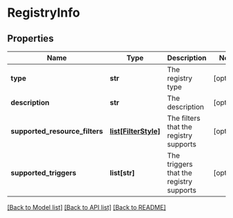 # RegistryInfo

## Properties
Name | Type | Description | Notes
------------ | ------------- | ------------- | -------------
**type** | **str** | The registry type | [optional] 
**description** | **str** | The description | [optional] 
**supported_resource_filters** | [**list[FilterStyle]**](FilterStyle.md) | The filters that the registry supports | [optional] 
**supported_triggers** | **list[str]** | The triggers that the registry supports | [optional] 

[[Back to Model list]](../README.md#documentation-for-models) [[Back to API list]](../README.md#documentation-for-api-endpoints) [[Back to README]](../README.md)


